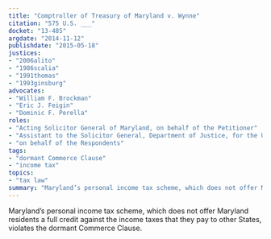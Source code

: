 ```yaml
---
title: "Comptroller of Treasury of Maryland v. Wynne"
citation: "575 U.S. ___"
docket: "13-485"
argdate: "2014-11-12"
publishdate: "2015-05-18"
justices:
- "2006alito"
- "1986scalia"
- "1991thomas"
- "1993ginsburg"
advocates:
- "William F. Brockman"
- "Eric J. Feigin"
- "Dominic F. Perella"
roles:
- "Acting Solicitor General of Maryland, on behalf of the Petitioner"
- "Assistant to the Solicitor General, Department of Justice, for the United States, as amicus curiae, supporting the Petitioner"
- "on behalf of the Respondents"
tags:
- "dormant Commerce Clause"
- "income tax"
topics:
- "tax law"
summary: "Maryland’s personal income tax scheme, which does not offer Maryland residents a full credit against the income taxes that they pay to other States, violates the dormant Commerce Clause."
---
```

Maryland’s personal income tax scheme, which does not offer Maryland residents a full credit against the income taxes that they pay to other States, violates the dormant Commerce Clause.


